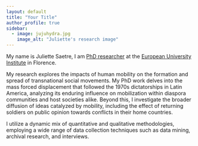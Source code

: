 ```yaml
---
layout: default
title: "Your Title"
author_profile: true
sidebar:
  - image: jujuhydra.jpg
    image_alt: "Juliette's research image"
---
```


My name is Juliette Saetre, I am [PhD researcher](https://www.eui.eu/people?id=juliette-saetre) at the [European University Institute](https://www.eui.eu/en/home) in Florence.

My research explores the impacts of human mobility on the formation and spread of transnational social movements. My PhD work delves into the mass forced displacement that followed the 1970s dictatorships in Latin America, analyzing its enduring influence on mobilization within diaspora communities and host societies alike. Beyond this, I investigate the broader diffusion of ideas catalyzed by mobility, including the effect of returning soldiers on public opinion towards conflicts in their home countries.

I utilize a dynamic mix of quantitative and qualitative methodologies, employing a wide range of data collection techniques such as data mining, archival research, and interviews.



